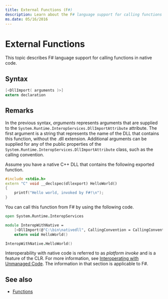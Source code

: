 ```yaml
---
title: External Functions (F#)
description: Learn about the F# language support for calling functions in native code.
ms.date: 05/16/2016
---
```

# External Functions

This topic describes F# language support for calling functions in native code.

## Syntax

```fsharp
[<DllImport( arguments )>]
extern declaration
```

## Remarks

In the previous syntax, *arguments* represents arguments that are supplied to the `System.Runtime.InteropServices.DllImportAttribute` attribute. The first argument is a string that represents the name of the DLL that contains this function, without the .dll extension. Additional arguments can be supplied for any of the public properties of the `System.Runtime.InteropServices.DllImportAttribute` class, such as the calling convention.

Assume you have a native C++ DLL that contains the following exported function.

```cpp
#include <stdio.h>
extern "C" void __declspec(dllexport) HelloWorld()
{
    printf("Hello world, invoked by F#!\n");
}
```

You can call this function from F# by using the following code.

```fsharp
open System.Runtime.InteropServices

module InteropWithNative =
    [<DllImport(@"C:\bin\nativedll", CallingConvention = CallingConvention.Cdecl)>]
    extern void HelloWorld()

InteropWithNative.HelloWorld()
```

Interoperability with native code is referred to as *platform invoke* and is a feature of the CLR. For more information, see [Interoperating with Unmanaged Code](../../../../docs/framework/interop/index.md). The information in that section is applicable to F#.

## See also

- [Functions](index.md)
